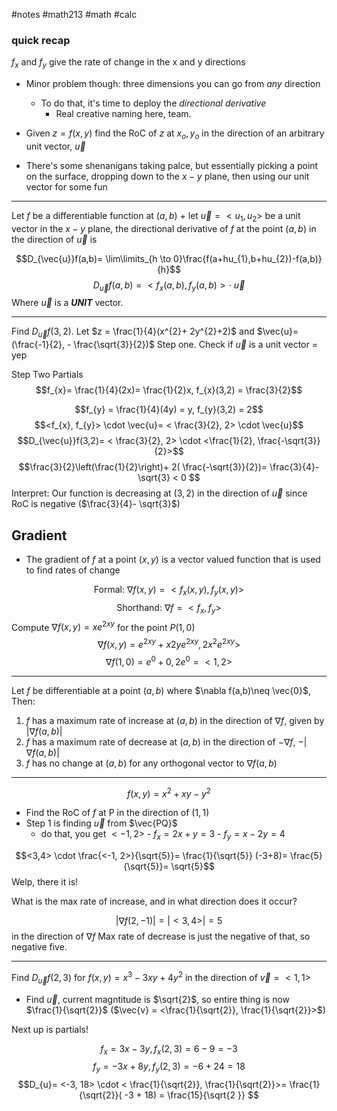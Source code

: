 #notes #math213 #math #calc


### quick recap
$f_{x}$ and $f_{y}$ give the rate of change in the x and y directions
- Minor problem though: three dimensions you can go from *any* direction
	- To do that, it's time to deploy the *directional derivative*
		- Real creative naming here, team.
- Given $z=f(x,y)$ find the RoC of $z$ at $x_{o}, y_{o}$ in the direction of an arbitrary unit vector, $\vec{u}$ 

- There's some shenanigans taking palce, but essentially picking a point on the surface, dropping down to the $x-y$ plane, then using our unit vector for some fun

----

Let $f$ be a differentiable function at $(a,b)$ + let $\vec{u}=<u_{1},u_{2}>$ be a unit vector in the $x-y$ plane, the directional derivative of $f$ at the point $(a,b)$ in the direction of $\vec{u}$ is

$$D_{\vec{u}}f(a,b)= \lim\limits_{h \to 0}\frac{f(a+hu_{1},b+hu_{2})-f(a,b)}{h}$$
$$D_\vec{u}f(a,b)= < f_{x}(a,b), f_{y}(a,b)> \cdot \ \vec{u}$$
Where $\vec{u}$ is a ***UNIT*** vector.

----

Find $D_{\vec{u}}f(3,2)$. Let $z = \frac{1}{4}(x^{2}+ 2y^{2}+2)$ and $\vec{u}=(\frac{-1}{2}, - \frac{\sqrt{3}}{2})$ 
Step one.
Check if $\vec{u}$ is a unit vector = yep 


Step Two Partials
$$f_{x}= \frac{1}{4}(2x)= \frac{1}{2}x, f_{x}(3,2) = \frac{3}{2}$$

$$f_{y} = \frac{1}{4}(4y) = y, f_{y}(3,2) = 2$$
$$<f_{x}, f_{y}> \cdot \vec{u}= < \frac{3}{2}, 2> \cdot \vec{u}$$
$$D_{\vec{u}}f(3,2)= < \frac{3}{2}, 2> \cdot <\frac{1}{2}, \frac{-\sqrt{3}}{2}>$$
$$\frac{3}{2}\left(\frac{1}{2}\right)+ 2( \frac{-\sqrt{3}}{2})= \frac{3}{4}- \sqrt{3} < 0 $$
Interpret: Our function is decreasing at $(3,2)$ in the direction of $\vec{u}$ since RoC is negative ($\frac{3}{4}- \sqrt{3}$)

## Gradient
- The gradient of $f$ at a point $(x,y)$ is a vector valued function that is used to find rates of change


$$\text{ Formal: }\nabla f(x,y) = <f_{x}(x,y), f_{y}(x,y)>$$$$\text{ Shorthand: }\nabla f = <f_{x}, f_{y}>$$
 Compute $\nabla f(x,y)=xe^{2xy}$ for the point $P(1,0)$
$$\nabla f(x,y) = e^{2xy} + x2ye^{2xy}, 2x^{2}e^{2xy}>$$
$$\nabla f(1,0) = e^{0}+ 0, 2e^{0}= <1,2>$$

----

Let $f$ be differentiable at a point $(a,b)$ where $\nabla f(a,b)\neq \vec{0}$, Then:
1. $f$ has a maximum rate of increase at $(a,b)$ in the direction of $\nabla f$, given by $|\nabla f(a,b) |$
2. $f$ has a maximum rate of decrease at $(a,b)$ in the direction of $-\nabla f$, $-|\nabla f(a,b)|$
3. $f$ has no change at $(a,b)$ for any orthogonal vector to $\nabla f(a,b)$ 



---

$$f(x,y) = x^{2}+ xy - y^{2}$$
- Find the RoC of $f$ at P in the direction of $(1,1)$
- Step 1 is finding $\vec{u}$ from $\vec{PQ}$
	- do that, you get $<-1,2>$
			- $f_{x}= 2x+y = 3$
			- $f_{y}= x-2y = 4$

$$<3,4> \cdot \frac{<-1, 2>}{\sqrt{5}}= \frac{1}{\sqrt{5}} (-3+8)= \frac{5}{\sqrt{5}}= \sqrt{5}$$
Welp, there it is!

What is the max rate of increase, and in what direction does it occur?

$$|\nabla f(2,-1) | = | <3,4>| = 5$$
in the direction of $\nabla f$
Max rate of decrease is just the negative of that, so negative five.


---

Find $D_\vec{u}f(2,3)$ for $f(x,y) = x^{3}-3xy+4y^{2}$ in the direction of $\vec{v}= <1,1>$
- Find $\vec{u}$, current magntitude is $\sqrt{2}$, so entire thing is now $\frac{1}{\sqrt{2}}$ ($\vec{v} = <\frac{1}{\sqrt{2}}, \frac{1}{\sqrt{2}}>$)

Next up is partials!

$$f_{x}= 3x - 3y, f_{x}(2,3) = 6-9 = -3$$
$$f_{y}= -3x + 8y, f_{y}(2,3) = -6 + 24 = 18$$
$$D_{u}= <-3, 18> \cdot < \frac{1}{\sqrt{2}}, \frac{1}{\sqrt{2}}>= \frac{1}{\sqrt{2}}( -3 + 18) = \frac{15}{\sqrt{2 }} $$

